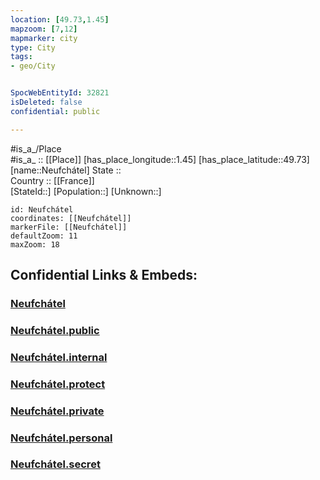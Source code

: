 ```yaml
---
location: [49.73,1.45] 
mapzoom: [7,12] 
mapmarker: city 
type: City
tags:
- geo/City


SpocWebEntityId: 32821
isDeleted: false
confidential: public

---
```

#is_a_/Place  
#is_a_ :: [[Place]] 
[has_place_longitude::1.45] 
[has_place_latitude::49.73] 
[name::Neufchátel] 
State ::  
Country :: [[France]]  
[StateId::] 
[Population::] 
[Unknown::] 


```leaflet
id: Neufchátel
coordinates: [[Neufchátel]] 
markerFile: [[Neufchátel]] 
defaultZoom: 11 
maxZoom: 18
```


## Confidential Links & Embeds: 

### [Neufchátel](/_Standards/Earth/Continent/Europe/Europe~West/France/regions~France/Normandie/departments~Normandie/Seine-Maritime/communes~Seine-Maritime/Dieppe/cities~Dieppe/Neufchátel.md) 

### [Neufchátel.public](/_public/Earth/Continent/Europe/Europe~West/France/regions~France/Normandie/departments~Normandie/Seine-Maritime/communes~Seine-Maritime/Dieppe/cities~Dieppe/Neufchátel.public.md) 

### [Neufchátel.internal](/_internal/Earth/Continent/Europe/Europe~West/France/regions~France/Normandie/departments~Normandie/Seine-Maritime/communes~Seine-Maritime/Dieppe/cities~Dieppe/Neufchátel.internal.md) 

### [Neufchátel.protect](/_protect/Earth/Continent/Europe/Europe~West/France/regions~France/Normandie/departments~Normandie/Seine-Maritime/communes~Seine-Maritime/Dieppe/cities~Dieppe/Neufchátel.protect.md) 

### [Neufchátel.private](/_private/Earth/Continent/Europe/Europe~West/France/regions~France/Normandie/departments~Normandie/Seine-Maritime/communes~Seine-Maritime/Dieppe/cities~Dieppe/Neufchátel.private.md) 

### [Neufchátel.personal](/_personal/Earth/Continent/Europe/Europe~West/France/regions~France/Normandie/departments~Normandie/Seine-Maritime/communes~Seine-Maritime/Dieppe/cities~Dieppe/Neufchátel.personal.md) 

### [Neufchátel.secret](/_secret/Earth/Continent/Europe/Europe~West/France/regions~France/Normandie/departments~Normandie/Seine-Maritime/communes~Seine-Maritime/Dieppe/cities~Dieppe/Neufchátel.secret.md)

